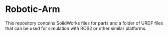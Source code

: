 # Robotic-Arm

This repository contains SolidWorks files for parts and a folder of URDF files that can be used for simulation with ROS2 or other similar platforms.
